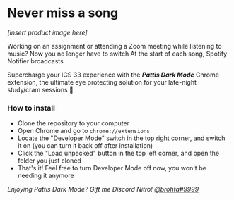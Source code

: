 # Never miss a song

_[insert product image here]_

Working on an assignment or attending a Zoom meeting while listening to music? Now you no longer have to switch At the start of each song, Spotify Notifier broadcasts

Supercharge your ICS 33 experience with the ***Pattis Dark Mode*** Chrome extension, the ultimate eye protecting solution for your late-night study/cram sessions 🌙

### How to install
* Clone the repository to your computer
* Open Chrome and go to `chrome://extensions`
* Locate the "Developer Mode" switch in the top right corner, and switch it on (you can turn it back off after installation)
* Click the "Load unpacked" button in the top left corner, and open the folder you just cloned
* That's it! Feel free to turn Developer Mode off now, you won't be needing it anymore

_Enjoying Pattis Dark Mode? Gift me Discord Nitro! [@brohta#9999](http://discord.com/users/549481690054131722)_
